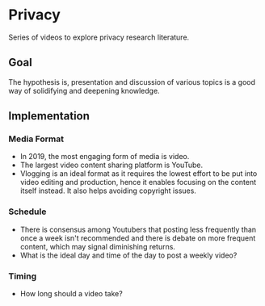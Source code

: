 # Privacy

Series of videos to explore privacy research literature.

## Goal

The hypothesis is, presentation and discussion of various topics is a good way of solidifying and deepening knowledge.

## Implementation

### Media Format

- In 2019, the most engaging form of media is video.
- The largest video content sharing platform is YouTube.
- Vlogging is an ideal format as it requires the lowest effort to be put into video editing and production, hence it enables focusing on the content itself instead. It also helps avoiding copyright issues.

### Schedule

- There is consensus among Youtubers that posting less frequently than once a week isn't recommended and there is debate on more frequent content, which may signal diminishing returns.
- What is the ideal day and time of the day to post a weekly video?

### Timing

- How long should a video take?
